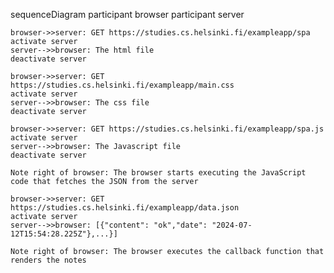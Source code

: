 sequenceDiagram
    participant browser
    participant server

    browser->>server: GET https://studies.cs.helsinki.fi/exampleapp/spa
    activate server
    server-->>browser: The html file
    deactivate server

    browser->>server: GET https://studies.cs.helsinki.fi/exampleapp/main.css
    activate server
    server-->>browser: The css file
    deactivate server

    browser->>server: GET https://studies.cs.helsinki.fi/exampleapp/spa.js
    activate server
    server-->>browser: The Javascript file
    deactivate server

    Note right of browser: The browser starts executing the JavaScript code that fetches the JSON from the server

    browser->>server: GET https://studies.cs.helsinki.fi/exampleapp/data.json
    activate server
    server-->>browser: [{"content": "ok","date": "2024-07-12T15:54:28.225Z"},...}]
    
    Note right of browser: The browser executes the callback function that renders the notes